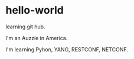 # hello-world

learning git hub.

I'm an Auzzie in America. 

I'm learning Pyhon, YANG, RESTCONF, NETCONF.

